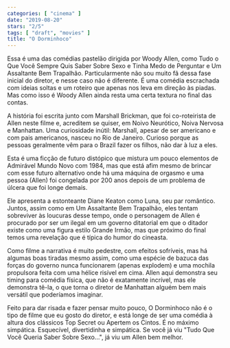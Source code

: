 ```yaml
---
categories: [ "cinema" ]
date: "2019-08-20"
stars: "2/5"
tags: [ "draft", "movies" ]
title: "O Dorminhoco"
---
```

Essa é uma das comédias pastelão dirigida por Woody Allen, como Tudo
o Que Você Sempre Quis Saber Sobre Sexo e Tinha Medo de Perguntar e
Um Assaltante Bem Trapalhão. Particularmente não sou muito fã dessa
fase inicial do diretor, e nesse caso não é diferente. É uma comédia
escrachada com ideias soltas e um roteiro que apenas nos leva em direção
às piadas. Mas como isso é Woody Allen ainda resta uma certa textura
no final das contas.

A história foi escrita junto com Marshall Brickman, que foi co-roteirista
de Allen neste filme e, acreditem se quiser, em Noivo Neurótico,
Noiva Nervosa e Manhattan. Uma curiosidade inútil: Marshall, apesar de
ser americano e com pais americanos, nasceu no Rio de Janeiro. Curioso
porque as pessoas geralmente vêm para o Brazil fazer os filhos, não
dar à luz a eles.

Esta é uma ficção de futuro distópico que mistura um pouco elementos
de Admirável Mundo Novo com 1984, mas que está afim mesmo de brincar
com esse futuro alternativo onde há uma máquina de orgasmo e uma pessoa
(Allen) foi congelada por 200 anos depois de um problema de úlcera que
foi longe demais.

Ele apresenta a estonteante Diane Keaton como Luna, seu par
romântico. Juntos, assim como em Um Assaltante Bem Trapalhão, eles
tentam sobreviver às loucuras desse tempo, onde o personagem de Allen
é procurado por ser um ilegal em um governo ditatorial em que o ditador
existe como uma figura estilo Grande Irmão, mas que próximo do final
temos uma revelação que é típica do humor do cineasta.

Como filme a narrativa é muito pedestre, com efeitos sofríveis, mas
há algumas boas tiradas mesmo assim, como uma espécie de bazuca das
forças do governo nunca funcionarem (apenas explodem) e uma mochila
propulsora feita com uma hélice risível em cima. Allen aqui demonstra
seu timing para comédia física, que não é exatamente incrível,
mas ele demonstra tê-la, o que torna o diretor de Manhattan alguém
bem mais versátil que poderíamos imaginar.

Feito para dar risada e fazer pensar muito pouco, O Dorminhoco não é o
tipo de filme que eu gosto do diretor, e está longe de ser uma comédia
à altura dos clássicos Top Secret ou Apertem os Cintos. É no máximo
simpática. Esquecível, divertidinha e simpática. Se você já viu
"Tudo Que Você Queria Saber Sobre Sexo...", já viu um Allen bem melhor.
